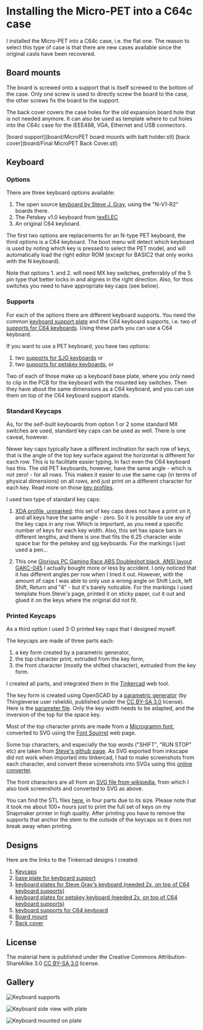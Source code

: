 # Installing the Micro-PET into a C64c case

I installed the Micro-PET into a C64c case, i.e. the flat one. The reason to select this type of case
is that there are new cases available since the original casts have been recovered.

## Board mounts

The board is screwed onto a support that is itself screwed to the bottom of the case.
Only one screw is used to directly screw the board to the case, the other screws fix the board to the support.

The back cover covers the case holes for the old expansion board hole that is not needed anymore.
It can also be used as template where to cut holes into the C64c case for the IEEE488, VGA, Ethernet and USB connectors.

[board support](board/MicroPET board mounts with batt holder.stl)
[back cover](board/Final MicroPET Back Cover.stl)

## Keyboard

### Options

There are three keyboard options available:

1. The open source [keyboard by Steve J. Gray](http://www.6502.org/users/sjgray/projects/mxkeyboards/index.html), using the "N-V1-R2" boards there.
2. The Petskey v1.0 keyboard from [texELEC](https://texelec.com/product/petskey/)
3. An original C64 keyboard.

The first two options are replacements for an N-type PET keyboard, the third options is a C64 keyboard.
The boot menu will detect which keyboard is used by noting which key is pressed to select the PET model, 
and will automatically load the right editor ROM (except for BASIC2 that only works with the N keyboard).

Note that options 1. and 2. will need MX key switches, preferrably of the 5 pin type that better locks in
and alignes in the right direction. Also, for thos switches you need to have appropriate key caps (see below).

### Supports

For each of the options there are different keyboard supports. You need the common
[keyboard support plate](kbd_support/C64c%20keyboard%20support%20plate.stl) and the C64 keyboard supports, i.e. two of [supports for C64 keyboards](kbd_support/C64%20keyboard%20support.stl).
Using these parts you can use a C64 keyboard. 

If you want to use a PET keyboard, you have two options:
1. two [supports for SJG keyboards](kbd_support/sjg%20keybd%20full%20support%20plate.stl) or
2. two [supports for petskey keyboards](kbd_support/petskey%20full%20support%20plate.stl), or

Two of each of those make up a keyboard base plate, where you only need to clip in the PCB for the keyboard
with the mounted key switches. Then they have about the same dimensions as a C64 keyboard, and you can use
them on top of the C64 keyboard support stands.

### Standard Keycaps

As, for the self-built keyboards from option 1 or 2 some standard MX switches are used, standard 
key caps can be used as well. There is one caveat, however.

Newer key caps typically have a different inclination for each row of keys, that is the angle of the top key surface against the horizontal
is different for each row. This is to facilitate easier typing. In fact even the C64 keyboard has this.
The old PET keyboards, however, have the same angle - which is not zero! - for all rows. This makes it easier to use the same cap (in terms of physical dimensions)
on all rows, and just print on a different character for each key. Read more on those [key profiles](https://switchandclick.com/sa-vs-dsa-vs-oem-vs-cherry-vs-xda-keycap-profiles/).

I used two type of standard key caps:

1. [XDA profile, unmarked](https://www.amazon.de/gp/product/B06XSHK528/): this set of key caps does not have a print on it, and all keys have the same angle - zero. So it is 
possible to use any of the key caps in any row. Which is important, as you need a specific number of keys for each key width.
Also, this set has space bars in different lengths, and there is one that fits the 6.25 character wide space bar for the petskey and sjg keyboards.
For the markings I just used a pen...

2. This one [Glorious PC Gaming Race ABS Doubleshot black, ANSI layout GAKC-045](https://www.caseking.de/glorious-pc-gaming-race-abs-doubleshot-schwarz-ansi-us-layout-gakc-045.html) I actually bought more or less 
by accident. I only noticed that it has different angles per row when I tried it out. However, with the amount of caps I was able to only
use a wrong angle on Shift Lock, left Shift, Return and "4" - but it's barely noticable.
For the markings I used template from Steve's page, printed it on sticky paper, cut it out and glued it on the keys where the original did not fit.

### Printed Keycaps

As a third option I used 3-D printed key caps that I designed myself. 

The keycaps are made of three parts each:
1) a key form created by a parametric generator,
2) the top character print, extruded from the key form,
3) the front character (mostly the shifted character), extruded from the key form.

I created all parts, and integrated them in the [Tinkercad](https://tinkercad.com) web tool.

The key form is created using OpenSCAD by a [parametric generator](https://www.thingiverse.com/thing:2783650) (by Thingieverse user rsheldiii, published under the [CC BY-SA 3.0](https://creativecommons.org/licenses/by-sa/3.0/) license). Here is the [parameter file](keycaps/key_cbm3_customizer.scad). Only the key width needs to be adapted, and the inversion of the top for the space key.

Most of the top character prints are made from a [Microgramm font](https://www.wfonts.com/font/microgramma), converted to SVG using the [Font Squirrel](https://www.fontsquirrel.com/tools/webfont-generator) web page.

Some top characters, and especially the top words ("SHIFT", "RUN STOP" etc) are taken from [Steve's github page](https://github.com/sjgray/CBM-MX-Keyboards/tree/master/stickers). As SVG exported from inkscape did not work when imported
into tinkercad, I had to make screenshots from each character, and convert these screenshots into SVGs using this [online converter](https://image.online-convert.com/convert-to-svg). 

The front characters are all from an [SVG file from wikipedia](https://en.wikipedia.org/wiki/Commodore_PET#/media/File:PET_Keyboard_improved.svg), from which I also took screenshots and converted to SVG as above.

You can find the STL files [here](keycaps/), in four parts due to its size.
Please note that it took me about 100+ hours just to print the full set of keys on my Snapmaker printer in high quality.
After printing you have to remove the supports that anchor the stem to the outside of the keycaps so it does
not break away when printing.

## Designs

Here are the links to the Tinkercad designs I created:

1. [Keycaps]( https://www.tinkercad.com/things/dNZ8wI2zuYY )
2. [base plate for keyboard support]( https://www.tinkercad.com/things/4DlYD3iQAby )
3. [keyboard plates for Steve Gray's keyboard (needed 2x, on top of C64 keyboard supports)](  https://www.tinkercad.com/things/a3phGKtNsUp  )
4. [keyboard plates for petskey keyboard (needed 2x, on top of C64 keyboard supports)](  https://www.tinkercad.com/things/5lenSoehSRu  )
5. [keyboard supports for C64 keyboard]( https://www.tinkercad.com/things/6t9EtqgGbSE )
6. [Board mount]( https://www.tinkercad.com/things/aFCF30m60Vp )
7. [Back cover]( https://www.tinkercad.com/things/5eZ8UNyYb2q )

## License

The material here is published under the Creative Commons Attribution-ShareAlike 3.0 [CC BY-SA 3.0](https://creativecommons.org/licenses/by-sa/3.0/) license.

## Gallery

![Keyboard supports](../images/keyb-supports.jpg)

![Keyboard side view with plate](../images/keyb-side.jpg)

![Keyboard mounted on plate](../images/keyb-mounted.jpg)


